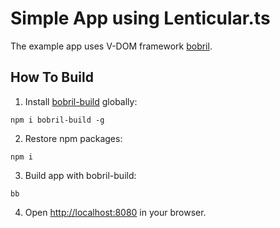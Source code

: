 # Simple App using Lenticular.ts
The example app uses V-DOM framework [bobril](https://github.com/Bobris/Bobril).

## How To Build
1. Install [bobril-build](https://github.com/Bobris/bobril-build) globally:
  ```
  npm i bobril-build -g
  ```
2. Restore npm packages:
  ```
  npm i
  ```
3. Build app with bobril-build:
  ```
  bb
  ```
4. Open [http://localhost:8080](http://localhost:8080) in your browser.
